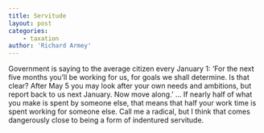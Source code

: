 ```yaml
---
title: Servitude
layout: post
categories:
    - taxation
author: 'Richard Armey'
---
```


Government is saying to the average citizen every January 1: ‘For the next five months you’ll be working for us, for goals we shall determine. Is that clear? After May 5 you may look after your own needs and ambitions, but report back to us next January. Now move along.’ … If nearly half of what you make is spent by someone else, that means that half your work time is spent working for someone else. Call me a radical, but I think that comes dangerously close to being a form of indentured servitude.